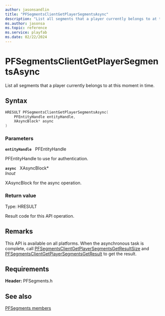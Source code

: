 ```yaml
---
author: jasonsandlin
title: "PFSegmentsClientGetPlayerSegmentsAsync"
description: "List all segments that a player currently belongs to at this moment in time."
ms.author: jasonsa
ms.topic: reference
ms.service: playfab
ms.date: 02/22/2024
---
```


# PFSegmentsClientGetPlayerSegmentsAsync  

List all segments that a player currently belongs to at this moment in time.  

## Syntax  
  
```cpp
HRESULT PFSegmentsClientGetPlayerSegmentsAsync(  
    PFEntityHandle entityHandle,  
    XAsyncBlock* async  
)  
```  
  
### Parameters  
  
**`entityHandle`** &nbsp; PFEntityHandle  
  
PFEntityHandle to use for authentication.  
  
**`async`** &nbsp; XAsyncBlock*  
*_Inout_*  
  
XAsyncBlock for the async operation.  
  
  
### Return value
Type: HRESULT
  
Result code for this API operation.
  
## Remarks  
  
This API is available on all platforms. When the asynchronous task is complete, call [PFSegmentsClientGetPlayerSegmentsGetResultSize](pfsegmentsclientgetplayersegmentsgetresultsize.md) and [PFSegmentsClientGetPlayerSegmentsGetResult](pfsegmentsclientgetplayersegmentsgetresult.md) to get the result.
  
## Requirements  
  
**Header:** PFSegments.h
  
## See also  
[PFSegments members](../pfsegments_members.md)  

  
  
